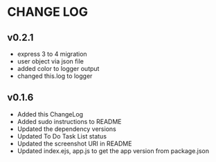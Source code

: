 # CHANGE LOG

## v0.2.1

* express 3 to 4 migration
* user object via json file
* added color to logger output
* changed this.log to logger

## v0.1.6

* Added this ChangeLog
* Added sudo instructions to README
* Updated the dependency versions
* Updated To Do Task List status
* Updated the screenshot URI in README
* Updated index.ejs, app.js to get the app version from package.json